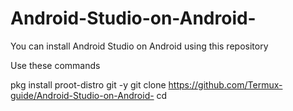 # Android-Studio-on-Android-
You can install Android Studio on Android using this repository


Use these commands

pkg install proot-distro git -y
git clone https://github.com/Termux-guide/Android-Studio-on-Android-
cd 
